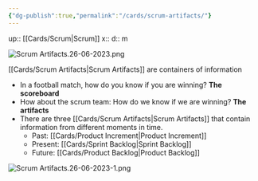 ```yaml
---
{"dg-publish":true,"permalink":"/cards/scrum-artifacts/"}
---
```


up:: [[Cards/Scrum\|Scrum]] 
x:: 
d:: m

![Scrum Artifacts.26-06-2023.png](/img/user/Extras/Images/Scrum%20Artifacts.26-06-2023.png)

[[Cards/Scrum Artifacts\|Scrum Artifacts]] are containers of information
- In a football match, how do you know if you are winning? **The scoreboard**
- How about the scrum team: How do we know if we are winning? **The artifacts**
- There are three [[Cards/Scrum Artifacts\|Scrum Artifacts]] that contain information from different moments in time. 
	- Past: [[Cards/Product Increment\|Product Increment]]
	- Present: [[Cards/Sprint Backlog\|Sprint Backlog]]
	- Future: [[Cards/Product Backlog\|Product Backlog]]

![Scrum Artifacts.26-06-2023-1.png](/img/user/Extras/Images/Scrum%20Artifacts.26-06-2023-1.png)


